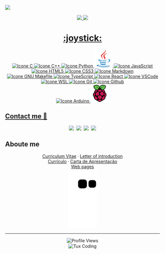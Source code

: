 ![](https://readme-typing-svg.herokuapp.com?font=JetBrains&color=3A9CDF&size=30&duration=3000&width=600&lines=Hello,+I+am+David+Propato;And+this+is+my+Github!)

 <div align="center">
   <a href="https://github.com/Propato">
   <img height="200em" src="https://github-readme-stats.vercel.app/api?username=Propato&show_icons=true&theme=tokyonight&include_all_commits=true&count_private=true"/>
   <img height="200em" src="https://github-readme-stats.vercel.app/api/top-langs/?username=Propato&layout=compact&langs_count=6&theme=tokyonight"/>
</div>

<div style="display: inline_block" align="center">

<h1>:joystick:</h1>

  <img alt="Icone C" title="C" height="60" src="https://user-images.githubusercontent.com/84464307/224509054-5fd43a1f-7330-4d0f-b066-25ff6df69f53.png">
  <img alt="Icone C++" title="C++" height="62" src="https://user-images.githubusercontent.com/84464307/224508522-ec01805d-f189-4bff-80b2-f2975b8e7910.svg">
  <img alt="Icone Python" title="Python" height="60" src="https://user-images.githubusercontent.com/84464307/224508507-cfc82cca-a03f-4cc4-9554-e338610eb653.svg">
  <img alt="Icone Java" title="Java" height="60" src="https://github.com/devicons/devicon/blob/1119b9f84c0290e0f0b38982099a2bd027a48bf1/icons/java/java-original.svg">
  <img alt="Icone JavaScript" title="JavaScript" height="60" src="https://user-images.githubusercontent.com/84464307/224508215-145809cc-682b-448e-afd5-02ac50b3e36a.svg">
  <img alt="Icone HTML5" title="HTML5" height="60" src="https://user-images.githubusercontent.com/84464307/224508238-46e92293-d7bc-49e3-8b99-90e29f76a47b.svg">
  <img alt="Icone CSS3" title="CSS3" height="60" src="https://user-images.githubusercontent.com/84464307/224508250-b8476c60-4d40-4449-9af2-91f11abe4976.svg">
  <img alt="Icone Markdown" title="Markdown" height="60" src="https://user-images.githubusercontent.com/84464307/224508563-1e8af729-6f43-4fa5-8e6a-259bcb267a24.svg">

 <br>

  <img alt="Icone GNU Makefile" title="GNU Makefile" height="60" src="https://user-images.githubusercontent.com/84464307/224509679-b957b786-f83a-403a-b088-7132a54bd024.svg">
  <img alt="Icone TypeScript" title="TypeScript" height="60" src="https://user-images.githubusercontent.com/84464307/224509723-5c1dea02-7e46-4589-b156-884e770ee6ec.svg">
  <img alt="Icone React" title="React" height="60" src="https://user-images.githubusercontent.com/84464307/224509784-825a786c-c9a8-4ba8-9c8c-94fe5ed299cf.svg">
  <img alt="Icone VSCode" title="VSCode" height="60" src="https://user-images.githubusercontent.com/84464307/224509816-11ec8ace-5546-4664-88f9-c759f4b57b73.svg">
  <img alt="Icone WSL" title="Subsistema Windows para Linux" height="60" src="https://user-images.githubusercontent.com/84464307/224509875-d626ebb5-6c2b-4c1d-bdbe-7eb7dcf01458.png">
  <img alt="Icone Git" title="Git" height="60" src="https://user-images.githubusercontent.com/84464307/224510001-3e60f54c-2a0a-4ae9-bee6-f5b10df9ecf1.svg">
  <img alt="Icone Github" title="Github" height="60" src="https://user-images.githubusercontent.com/84464307/224510236-b9d8e5aa-25aa-4008-9491-99cf8bb7b532.png">

 <br>

  <img alt="Icone Arduino" title="Arduino" height="60" src="https://user-images.githubusercontent.com/84464307/224510603-775b30db-023f-45f9-bf56-42822cacb603.svg">
  <img alt="Icone Raspberry Pi" title="Raspberry Pi" height="60" src="https://github.com/devicons/devicon/blob/1119b9f84c0290e0f0b38982099a2bd027a48bf1/icons/raspberrypi/raspberrypi-original.svg">
</div>
 
## Contact me :calling:
 
<div align="center"> 
  <a href ="https://www.instagram.com/david.propato/" target="_blank"><img src="https://img.shields.io/badge/Instagram-%23E4405F?style=for-the-badge&logo=instagram&logoColor=white" target="_blank"></a>&nbsp
  <a href ="mailto:david123propato@gmail.com"><img src="https://img.shields.io/badge/Gmail-D14836?style=for-the-badge&logo=gmail&logoColor=white" target="_blank"></a>&nbsp
  <a href ="https://www.linkedin.com/in/david-propato-ab2694220/" target="_blank"><img src="https://img.shields.io/badge/LinkedIn-%230077B5?style=for-the-badge&logo=linkedin&logoColor=white" target="_blank"></a>&nbsp
  <a href ="https://wa.me/5527998661654?text=Hi,+I+found+your+number+on+GitHub+and+I+am+interested+in+your+work.+Can+we+talk%3F" target="_blank"><img src="https://img.shields.io/badge/Whatsapp-25C56c?style=for-the-badge&logo=whatsapp&logoColor=white" target="_blank"></a>
</div>

## Aboute me

<div align="center"> 
  <a href ="https://drive.google.com/file/d/1Ae8TMxqkFVMkR-1U5_mnI-SGi_oanoLb/view?usp=share_link" target="_blank">Curriculum Vitae</a>
  ·
  <a href ="https://drive.google.com/file/d/1LAKFwJGBqRseu6tRob4eUntDiBvJih9T/view?usp=share_link" target="_blank">Letter of introduction</a>
  <br>
  <a href ="https://drive.google.com/file/d/14PX2HeJJLpzwMnhALBWZfNC748pAG9jA/view?usp=share_link" target="_blank">Currículo</a>
  ·
  <a href ="https://drive.google.com/file/d/1LIKU3cIXTThTc_kc38kSuo60vUfYRE0O/view?usp=share_link" target="_blank">Carta de Apresentação</a>
  <br>
  <a href ="#" target="_blank">Web pages</a>
</div>

<div align="center">
  <img src="https://github.com/Propato/Propato/blob/output/github-contribution-grid-snake.svg" alt="Snake eating the commits">

___

  <img height="30em" src="https://komarev.com/ghpvc/?username=Propato5&color=25C67c&style=flat&label=Profile+Views" alt="Profile Views"/>
  <br>
  <img align="center" alt="Tux Coding" height="100px" width="100px" src="https://1.bp.blogspot.com/--SpiFL8s8LI/XNHTUSpFQ0I/AAAAAAAAS80/E7VOY9KRLiAALhHw20izR7kBj-YMNYMIQCLcBGAs/s1600/tenor.gif">
</div>
